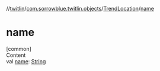 //[twitlin](../../index.md)/[com.sorrowblue.twitlin.objects](../index.md)/[TrendLocation](index.md)/[name](name.md)



# name  
[common]  
Content  
val [name](name.md): [String](https://kotlinlang.org/api/latest/jvm/stdlib/kotlin/-string/index.html)  



